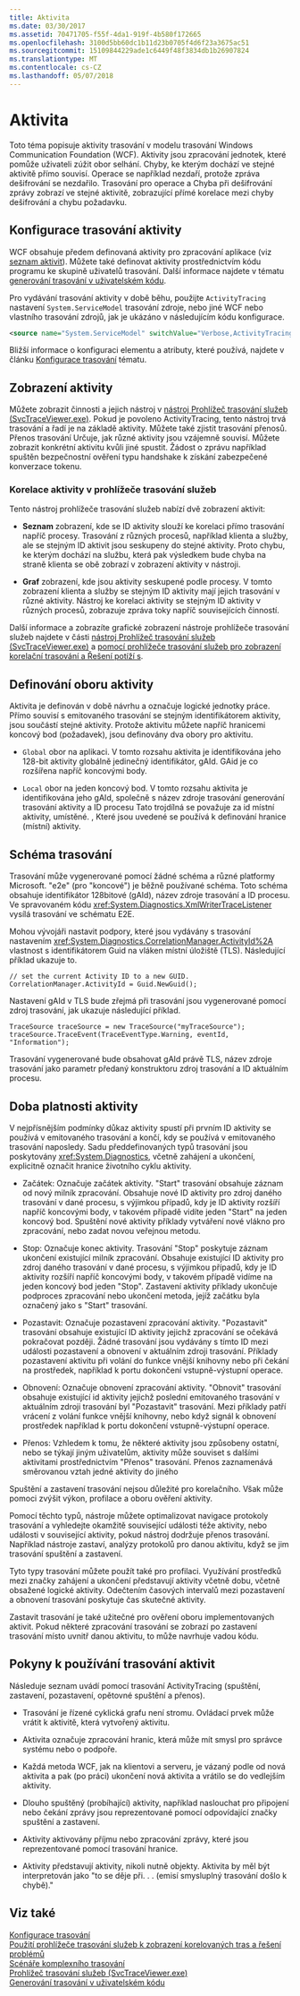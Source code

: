 ```yaml
---
title: Aktivita
ms.date: 03/30/2017
ms.assetid: 70471705-f55f-4da1-919f-4b580f172665
ms.openlocfilehash: 3100d5bb60dc1b11d23b0705f4d6f23a3675ac51
ms.sourcegitcommit: 15109844229ade1c6449f48f3834db1b26907824
ms.translationtype: MT
ms.contentlocale: cs-CZ
ms.lasthandoff: 05/07/2018
---
```

# <a name="activity"></a>Aktivita
Toto téma popisuje aktivity trasování v modelu trasování Windows Communication Foundation (WCF). Aktivity jsou zpracování jednotek, které pomůže uživateli zúžit obor selhání. Chyby, ke kterým dochází ve stejné aktivitě přímo souvisí. Operace se například nezdaří, protože zpráva dešifrování se nezdařilo. Trasování pro operace a Chyba při dešifrování zprávy zobrazí ve stejné aktivitě, zobrazující přímé korelace mezi chyby dešifrování a chybu požadavku.  
  
## <a name="configuring-activity-tracing"></a>Konfigurace trasování aktivity  
 WCF obsahuje předem definovaná aktivity pro zpracování aplikace (viz [seznam aktivit](../../../../../docs/framework/wcf/diagnostics/tracing/activity-list.md)). Můžete také definovat aktivity prostřednictvím kódu programu ke skupině uživatelů trasování. Další informace najdete v tématu [generování trasování v uživatelském kódu](../../../../../docs/framework/wcf/diagnostics/tracing/emitting-user-code-traces.md).  
  
 Pro vydávání trasování aktivity v době běhu, použijte `ActivityTracing` nastavení `System.ServiceModel` trasování zdroje, nebo jiné WCF nebo vlastního trasování zdrojů, jak je ukázáno v následujícím kódu konfigurace.  
  
```xml  
<source name="System.ServiceModel" switchValue="Verbose,ActivityTracing">  
```  
  
 Bližší informace o konfiguraci elementu a atributy, které používá, najdete v článku [Konfigurace trasování](../../../../../docs/framework/wcf/diagnostics/tracing/configuring-tracing.md) tématu.  
  
## <a name="viewing-activities"></a>Zobrazení aktivity  
 Můžete zobrazit činnosti a jejich nástroj v [nástroj Prohlížeč trasování služeb (SvcTraceViewer.exe)](../../../../../docs/framework/wcf/service-trace-viewer-tool-svctraceviewer-exe.md). Pokud je povoleno ActivityTracing, tento nástroj trvá trasování a řadí je na základě aktivity. Můžete také zjistit trasování přenosů. Přenos trasování Určuje, jak různé aktivity jsou vzájemně souvisí. Můžete zobrazit konkrétní aktivitu kvůli jiné spustit. Žádost o zprávu například spuštěn bezpečnostní ověření typu handshake k získání zabezpečené konverzace tokenu.  
  
### <a name="correlating-activities-in-service-trace-viewer"></a>Korelace aktivity v prohlížeče trasování služeb  
 Tento nástroj prohlížeče trasování služeb nabízí dvě zobrazení aktivit:  
  
-   **Seznam** zobrazení, kde se ID aktivity slouží ke korelaci přímo trasování napříč procesy. Trasování z různých procesů, například klienta a služby, ale se stejným ID aktivit jsou seskupeny do stejné aktivity. Proto chybu, ke kterým dochází na službu, která pak výsledkem bude chyba na straně klienta se obě zobrazí v zobrazení aktivity v nástroji.  
  
-   **Graf** zobrazení, kde jsou aktivity seskupené podle procesy. V tomto zobrazení klienta a služby se stejným ID aktivity mají jejich trasování v různé aktivity. Nástroj ke korelaci aktivity se stejným ID aktivity v různých procesů, zobrazuje zpráva toky napříč souvisejících činností.  
  
 Další informace a zobrazíte grafické zobrazení nástroje prohlížeče trasování služeb najdete v části [nástroj Prohlížeč trasování služeb (SvcTraceViewer.exe)](../../../../../docs/framework/wcf/service-trace-viewer-tool-svctraceviewer-exe.md) a [pomocí prohlížeče trasování služeb pro zobrazení korelační trasování a Řešení potíží s](../../../../../docs/framework/wcf/diagnostics/tracing/using-service-trace-viewer-for-viewing-correlated-traces-and-troubleshooting.md).  
  
## <a name="defining-the-scope-of-an-activity"></a>Definování oboru aktivity  
 Aktivita je definován v době návrhu a označuje logické jednotky práce. Přímo souvisí s emitovaného trasování se stejným identifikátorem aktivity, jsou součástí stejné aktivity. Protože aktivitu můžete napříč hranicemi koncový bod (požadavek), jsou definovány dva obory pro aktivitu.  
  
-   `Global` obor na aplikaci. V tomto rozsahu aktivita je identifikována jeho 128-bit aktivity globálně jedinečný identifikátor, gAId. GAid je co rozšířena napříč koncovými body.  
  
-   `Local` obor na jeden koncový bod. V tomto rozsahu aktivita je identifikována jeho gAId, společně s název zdroje trasování generování trasování aktivity a ID procesu Tato trojdílná se považuje za id místní aktivity, umístěné. , Které jsou uvedené se používá k definování hranice (místní) aktivity.  
  
## <a name="trace-schema"></a>Schéma trasování  
 Trasování může vygenerované pomocí žádné schéma a různé platformy Microsoft. "e2e" (pro "koncové") je běžně používané schéma. Toto schéma obsahuje identifikátor 128bitové (gAId), název zdroje trasování a ID procesu. Ve spravovaném kódu <xref:System.Diagnostics.XmlWriterTraceListener> vysílá trasování ve schématu E2E.  
  
 Mohou vývojáři nastavit podpory, které jsou vydávány s trasování nastavením <xref:System.Diagnostics.CorrelationManager.ActivityId%2A> vlastnost s identifikátorem Guid na vláken místní úložiště (TLS). Následující příklad ukazuje to.  
  
```  
// set the current Activity ID to a new GUID.  
CorrelationManager.ActivityId = Guid.NewGuid();  
```  
  
 Nastavení gAId v TLS bude zřejmá při trasování jsou vygenerované pomocí zdroj trasování, jak ukazuje následující příklad.  
  
```  
TraceSource traceSource = new TraceSource("myTraceSource");  
traceSource.TraceEvent(TraceEventType.Warning, eventId, "Information");  
```  
  
 Trasování vygenerované bude obsahovat gAId právě TLS, název zdroje trasování jako parametr předaný konstruktoru zdroj trasování a ID aktuálním procesu.  
  
## <a name="activity-lifetime"></a>Doba platnosti aktivity  
 V nejpřísnějším podmínky důkaz aktivity spustí při prvním ID aktivity se používá v emitovaného trasování a končí, kdy se používá v emitovaného trasování naposledy. Sadu předdefinovaných typů trasování jsou poskytovány <xref:System.Diagnostics>, včetně zahájení a ukončení, explicitně označit hranice životního cyklu aktivity.  
  
-   Začátek: Označuje začátek aktivity. "Start" trasování obsahuje záznam od nový milník zpracování. Obsahuje nové ID aktivity pro zdroj daného trasování v dané procesu, s výjimkou případů, kdy je ID aktivity rozšíří napříč koncovými body, v takovém případě vidíte jeden "Start" na jeden koncový bod. Spuštění nové aktivity příklady vytváření nové vlákno pro zpracování, nebo zadat novou veřejnou metodu.  
  
-   Stop: Označuje konec aktivity. Trasování "Stop" poskytuje záznam ukončení existující milník zpracování. Obsahuje existující ID aktivity pro zdroj daného trasování v dané procesu, s výjimkou případů, kdy je ID aktivity rozšíří napříč koncovými body, v takovém případě vidíme na jeden koncový bod jeden "Stop".  Zastavení aktivity příklady ukončuje podproces zpracování nebo ukončení metoda, jejíž začátku byla označený jako s "Start" trasování.  
  
-   Pozastavit: Označuje pozastavení zpracování aktivity. "Pozastavit" trasování obsahuje existující ID aktivity jejichž zpracování se očekává pokračovat později. Žádné trasování jsou vydávány s tímto ID mezi události pozastavení a obnovení v aktuálním zdroji trasování. Příklady pozastavení aktivitu při volání do funkce vnější knihovny nebo při čekání na prostředek, například k portu dokončení vstupně-výstupní operace.  
  
-   Obnovení: Označuje obnovení zpracování aktivity. "Obnovit" trasování obsahuje existující id aktivity jejichž poslední emitovaného trasování v aktuálním zdroji trasování byl "Pozastavit" trasování. Mezi příklady patří vrácení z volání funkce vnější knihovny, nebo když signál k obnovení prostředek například k portu dokončení vstupně-výstupní operace.  
  
-   Přenos: Vzhledem k tomu, že některé aktivity jsou způsobeny ostatní, nebo se týkají jiným uživatelům, aktivity může souviset s dalšími aktivitami prostřednictvím "Přenos" trasování. Přenos zaznamenává směrovanou vztah jedné aktivity do jiného  
  
 Spuštění a zastavení trasování nejsou důležité pro korelačního. Však může pomoci zvýšit výkon, profilace a oboru ověření aktivity.  
  
 Pomocí těchto typů, nástroje můžete optimalizovat navigace protokoly trasování a vyhledejte okamžitě související události téže aktivity, nebo události v související aktivity, pokud nástroj dodržuje přenos trasování. Například nástroje zastaví, analýzy protokolů pro danou aktivitu, když se jim trasování spuštění a zastavení.  
  
 Tyto typy trasování můžete použít také pro profilaci. Využívání prostředků mezi značky zahájení a ukončení představují aktivity včetně dobu, včetně obsažené logické aktivity. Odečtením časových intervalů mezi pozastavení a obnovení trasování poskytuje čas skutečné aktivity.  
  
 Zastavit trasování je také užitečné pro ověření oboru implementovaných aktivit. Pokud některé zpracování trasování se zobrazí po zastavení trasování místo uvnitř danou aktivitu, to může navrhuje vadou kódu.  
  
## <a name="guidelines-for-using-activity-tracing"></a>Pokyny k používání trasování aktivit  
 Následuje seznam uvádí pomocí trasování ActivityTracing (spuštění, zastavení, pozastavení, opětovné spuštění a přenos).  
  
-   Trasování je řízené cyklická grafu není stromu. Ovládací prvek může vrátit k aktivitě, která vytvořený aktivitu.  
  
-   Aktivita označuje zpracování hranic, která může mít smysl pro správce systému nebo o podpoře.  
  
-   Každá metoda WCF, jak na klientovi a serveru, je vázaný podle od nová aktivita a pak (po práci) ukončení nová aktivita a vrátilo se do vedlejším aktivity.  
  
-   Dlouho spuštěný (probíhající) aktivity, například naslouchat pro připojení nebo čekání zprávy jsou reprezentované pomocí odpovídající značky spuštění a zastavení.  
  
-   Aktivity aktivovány příjmu nebo zpracování zprávy, které jsou reprezentované pomocí trasování hranice.  
  
-   Aktivity představují aktivity, nikoli nutně objekty. Aktivita by měl být interpretován jako "to se děje při. . . (emisí smysluplný trasování došlo k chybě)."  
  
## <a name="see-also"></a>Viz také  
 [Konfigurace trasování](../../../../../docs/framework/wcf/diagnostics/tracing/configuring-tracing.md)  
 [Použití prohlížeče trasování služeb k zobrazení korelovaných tras a řešení problémů](../../../../../docs/framework/wcf/diagnostics/tracing/using-service-trace-viewer-for-viewing-correlated-traces-and-troubleshooting.md)  
 [Scénáře komplexního trasování](../../../../../docs/framework/wcf/diagnostics/tracing/end-to-end-tracing-scenarios.md)  
 [Prohlížeč trasování služeb (SvcTraceViewer.exe)](../../../../../docs/framework/wcf/service-trace-viewer-tool-svctraceviewer-exe.md)  
 [Generování trasování v uživatelském kódu](../../../../../docs/framework/wcf/diagnostics/tracing/emitting-user-code-traces.md)
